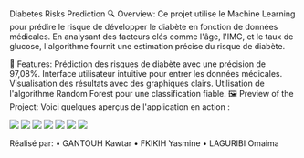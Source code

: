 Diabetes Risks Prediction
🔍 Overview:
Ce projet utilise le Machine Learning pour prédire le risque de développer le diabète en fonction de données médicales. En analysant des facteurs clés comme l'âge, l'IMC, et le taux de glucose, l'algorithme fournit une estimation précise du risque de diabète.

🚀 Features:
Prédiction des risques de diabète avec une précision de 97,08%.
Interface utilisateur intuitive pour entrer les données médicales.
Visualisation des résultats avec des graphiques clairs.
Utilisation de l'algorithme Random Forest pour une classification fiable.
🖼️ Preview of the Project:
Voici quelques aperçus de l'application en action :

![](images/image1.PNG)
![](images/image2.PNG)
![](images/image3.PNG)
![](images/image4.PNG)
![](images/image5.PNG)
![](images/image6.PNG)
![](images/image7.PNG)

Réalisé par:
• GANTOUH Kawtar
• FKIKIH Yasmine
• LAGURIBI Omaima
